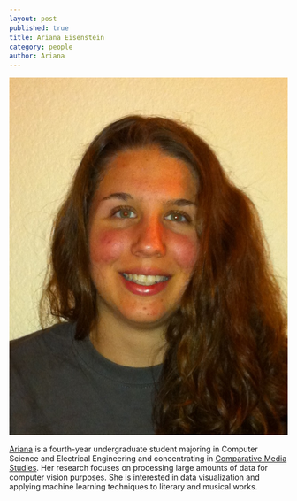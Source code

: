 ```yaml
---
layout: post
published: true
title: Ariana Eisenstein
category: people
author: Ariana
---
```


![eisenstein_ariana](/assets/eisensteinariana.jpg)

[Ariana](https://github.com/ajeisens) is a fourth-year undergraduate student majoring in Computer Science and Electrical Engineering and concentrating in [Comparative Media Studies](http://cmsw.mit.edu). Her research focuses on processing large amounts of data for computer vision purposes. She is interested in data visualization and applying machine learning techniques to literary and musical works.


